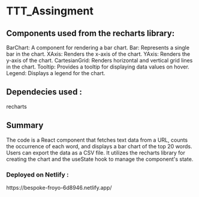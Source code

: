 # TTT_Assingment

<h2>Components used from the recharts library:</h2>

BarChart: A component for rendering a bar chart.
Bar: Represents a single bar in the chart.
XAxis: Renders the x-axis of the chart.
YAxis: Renders the y-axis of the chart.
CartesianGrid: Renders horizontal and vertical grid lines in the chart.
Tooltip: Provides a tooltip for displaying data values on hover.
Legend: Displays a legend for the chart.

<h2>Dependecies used :</h2>
recharts

<h2>Summary</h2>
The code is a React component that fetches text data from a URL, counts the occurrence of each word,
and displays a bar chart of the top 20 words. Users can export the data as a CSV file. It utilizes the recharts library for 
creating the chart and the useState hook to manage the component's state.


<h3> Deployed on Netlify :</h3>
https://bespoke-froyo-6d8946.netlify.app/

